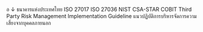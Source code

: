 อ
↓
ธนาคารแห่งประเทศไทย
ISO
27017
ISO
27036
NIST
CSA-STAR
COBIT
Third Party Risk Management Implementation Guideline
แนวปฏิบัติการบริหารจัดการความเสี่ยงจากบุคคลภายนอก
